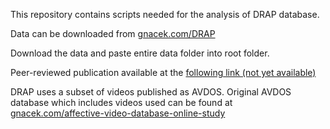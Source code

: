 This repository contains scripts needed for the analysis of DRAP database.

Data can be downloaded from [gnacek.com/DRAP](https://gnacek.com/DRAP)

Download the data and paste entire data folder into root folder.

Peer-reviewed publication available at the [following link (not yet available)]()

DRAP uses a subset of videos published as AVDOS. Original AVDOS database which includes videos used can be found at [gnacek.com/affective-video-database-online-study](https://gnacek.com/affective-video-database-online-study)
